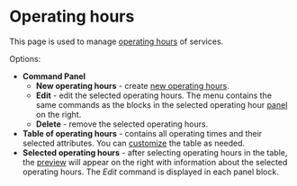 # Operating hours

This page is used to manage [operating hours](../../../../alvao-service-desk/implementation/services/operating-hours) of services.
 
Options:

- **Command Panel**
    - **New operating hours** - create [new operating hours](operating-hours/new-operating-hours).
    - **Edit** - edit the selected operating hours. The menu contains the same commands as the blocks in the selected operating hour [panel](operating-hours/detail) on the right.
    - **Delete** - remove the selected operating hours.
- **Table of operating hours** - contains all operating times and their selected attributes. You can [customize](../../../../alvao-asset-management/working-with-tables) the table as needed.
- **Selected operating hours** - after selecting operating hours in the table, the [preview](operating-hours/detail) will appear on the right with information about the selected operating hours. The *Edit* command is displayed in each panel block.
